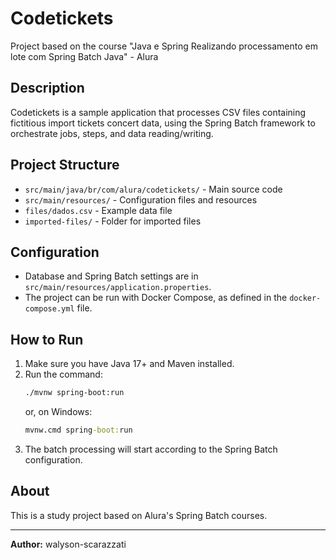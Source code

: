 # Codetickets

Project based on the course "Java e Spring Realizando processamento em lote com Spring Batch Java" - Alura

## Description

Codetickets is a sample application that processes CSV files containing fictitious import tickets concert data, using the Spring Batch framework to orchestrate jobs, steps, and data reading/writing.

## Project Structure
- `src/main/java/br/com/alura/codetickets/` - Main source code
- `src/main/resources/` - Configuration files and resources
- `files/dados.csv` - Example data file
- `imported-files/` - Folder for imported files

## Configuration
- Database and Spring Batch settings are in `src/main/resources/application.properties`.
- The project can be run with Docker Compose, as defined in the `docker-compose.yml` file.

## How to Run
1. Make sure you have Java 17+ and Maven installed.
2. Run the command:
   ```sh
   ./mvnw spring-boot:run
   ```
   or, on Windows:
   ```cmd
   mvnw.cmd spring-boot:run
   ```
3. The batch processing will start according to the Spring Batch configuration.

## About
This is a study project based on Alura's Spring Batch courses.

---

**Author:** walyson-scarazzati
